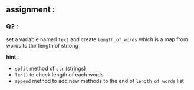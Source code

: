 ## assignment :


### Q2 : 

set a variable named `text` and create `length_of_words` which is a map from words to thir length of striong

**hint** : 
- `split` method of `str` (strings)
- `len()` to check length of each words 
- `append` method to add new methods to the end of `length_of_words` list

